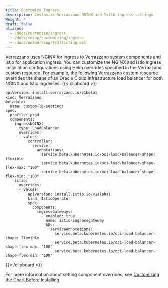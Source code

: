 ```yaml
---
title: Customize Ingress
description: Customize Verrazzano NGINX and Istio ingress settings
Weight: 4
draft: false
aliases:
  - /docs/customize/ingress
  - /docs/setup/customizing/ingress
  - /docs/networking/traffic/ingress
---
```


Verrazzano uses NGINX for ingress to Verrazzano system components and Istio for application ingress.
You can customize the NGINX and Istio ingress installation configurations using Helm overrides specified in the
Verrazzano custom resource. For example, the following Verrazzano custom resource overrides the shape
of an Oracle Cloud Infrastructure load balancer for both NGINX and Istio ingresses.
{{< clipboard >}}
<div class="highlight">

```
apiVersion: install.verrazzano.io/v1beta1
kind: Verrazzano
metadata:
  name: custom-lb-settings
spec:
  profile: prod
  components:
    ingressNGINX:
      type: LoadBalancer
      overrides:
      - values:
          controller:
            service:
              annotations:
                service.beta.kubernetes.io/oci-load-balancer-shape: flexible
                service.beta.kubernetes.io/oci-load-balancer-shape-flex-max: "100"
                service.beta.kubernetes.io/oci-load-balancer-shape-flex-min: "100"
    istio:
      overrides:
      - values:
          apiVersion: install.istio.io/v1alpha1
          kind: IstioOperator
          spec:
            components:
              ingressGateways:
                - enabled: true
                  name: istio-ingressgateway
                  k8s:
                    serviceAnnotations:
                      service.beta.kubernetes.io/oci-load-balancer-shape: flexible
                      service.beta.kubernetes.io/oci-load-balancer-shape-flex-max: "100"
                      service.beta.kubernetes.io/oci-load-balancer-shape-flex-min: "100"
```


</div>
{{< /clipboard >}}

For more information about setting component overrides, see [Customizing the Chart Before Installing](https://helm.sh/docs/intro/using_helm/#customizing-the-chart-before-installing).
